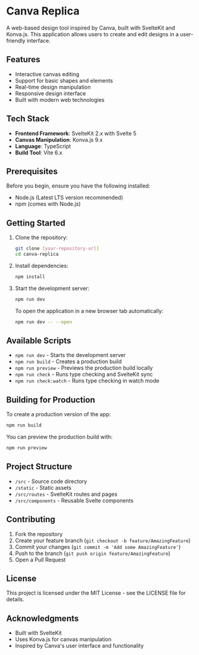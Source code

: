 # Canva Replica

A web-based design tool inspired by Canva, built with SvelteKit and Konva.js. This application allows users to create and edit designs in a user-friendly interface.

## Features

- Interactive canvas editing
- Support for basic shapes and elements
- Real-time design manipulation
- Responsive design interface
- Built with modern web technologies

## Tech Stack

- **Frontend Framework**: SvelteKit 2.x with Svelte 5
- **Canvas Manipulation**: Konva.js 9.x
- **Language**: TypeScript
- **Build Tool**: Vite 6.x

## Prerequisites

Before you begin, ensure you have the following installed:
- Node.js (Latest LTS version recommended)
- npm (comes with Node.js)

## Getting Started

1. Clone the repository:
   ```bash
   git clone [your-repository-url]
   cd canva-replica
   ```

2. Install dependencies:
   ```bash
   npm install
   ```

3. Start the development server:
   ```bash
   npm run dev
   ```

   To open the application in a new browser tab automatically:
   ```bash
   npm run dev -- --open
   ```

## Available Scripts

- `npm run dev` - Starts the development server
- `npm run build` - Creates a production build
- `npm run preview` - Previews the production build locally
- `npm run check` - Runs type checking and SvelteKit sync
- `npm run check:watch` - Runs type checking in watch mode

## Building for Production

To create a production version of the app:

```bash
npm run build
```

You can preview the production build with:
```bash
npm run preview
```

## Project Structure

- `/src` - Source code directory
- `/static` - Static assets
- `/src/routes` - SvelteKit routes and pages
- `/src/components` - Reusable Svelte components

## Contributing

1. Fork the repository
2. Create your feature branch (`git checkout -b feature/AmazingFeature`)
3. Commit your changes (`git commit -m 'Add some AmazingFeature'`)
4. Push to the branch (`git push origin feature/AmazingFeature`)
5. Open a Pull Request

## License

This project is licensed under the MIT License - see the LICENSE file for details.

## Acknowledgments

- Built with SvelteKit
- Uses Konva.js for canvas manipulation
- Inspired by Canva's user interface and functionality
